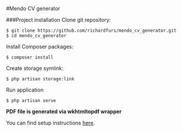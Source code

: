 #Mendo CV generator

###Project installation
Clone git repository:
```
$ git clone https://github.com/richardfurs/mendo_cv_generator.git
$ cd mendo_cv_generator
```
Install Composer packages:
```
$ composer install
```
Create storage symlink:
```
$ php artisan storage:link
```
Run application
```
$ php artisan serve
```
**PDF file is generated via wkhtmltopdf wrapper**

You can find setup instructions [here](https://github.com/barryvdh/laravel-snappy).





